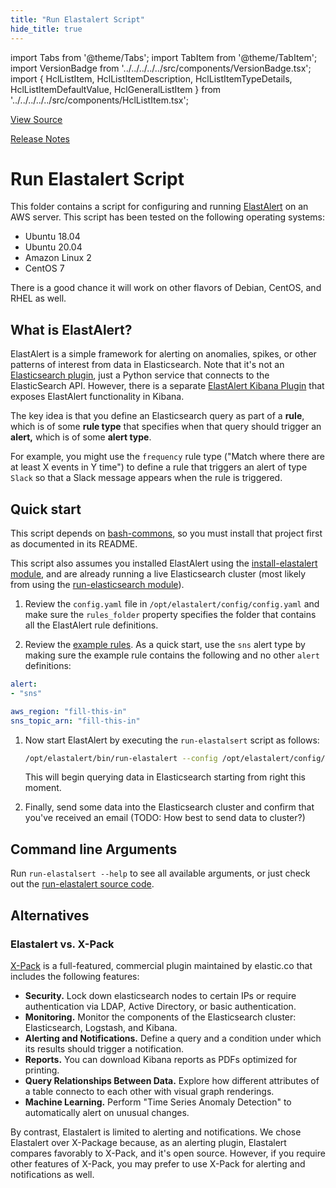 ```yaml
---
title: "Run Elastalert Script"
hide_title: true
---
```


import Tabs from '@theme/Tabs';
import TabItem from '@theme/TabItem';
import VersionBadge from '../../../../../src/components/VersionBadge.tsx';
import { HclListItem, HclListItemDescription, HclListItemTypeDetails, HclListItemDefaultValue, HclGeneralListItem } from '../../../../../src/components/HclListItem.tsx';

<a href="https://github.com/gruntwork-io/terraform-aws-elk/tree/master/modules%2Frun-elastalert" className="link-button" title="View the source code for this module in GitHub.">View Source</a>

<a href="https://github.com/gruntwork-io/terraform-aws-elk/releases?q=" className="link-button" title="Release notes for only the service catalog versions which impacted this service.">Release Notes</a>

# Run Elastalert Script

This folder contains a script for configuring and running [ElastAlert](https://github.com/Yelp/elastalert) on an AWS server. This script has been tested on the following operating systems:

*   Ubuntu 18.04
*   Ubuntu 20.04
*   Amazon Linux 2
*   CentOS 7

There is a good chance it will work on other flavors of Debian, CentOS, and RHEL as well.

## What is ElastAlert?

ElastAlert is a simple framework for alerting on anomalies, spikes, or other patterns of interest from data in Elasticsearch. Note that it's not an [Elasticsearch plugin](https://www.elastic.co/guide/en/elasticsearch/reference/current/modules-plugins.html), just a Python service that connects to the ElasticSearch API. However, there is a separate [ElastAlert Kibana Plugin](https://github.com/bitsensor/elastalert-kibana-plugin) that exposes ElastAlert functionality in Kibana.

The key idea is that you define an Elasticsearch query as part of a **rule**, which is of some **rule type** that specifies when that query should trigger an **alert,** which is of some **alert type**.

For example, you might use the `frequency` rule type ("Match where there are at least X events in Y time") to define a rule that triggers an alert of type `Slack` so that a Slack message appears when the rule is triggered.

## Quick start

This script depends on [bash-commons](https://github.com/gruntwork-io/bash-commons), so you must install that project
first as documented in its README.

This script also assumes you installed ElastAlert using the [install-elastalert module](https://github.com/gruntwork-io/terraform-aws-elk/tree/master/modules/install-elastalert), and are already running a live Elasticsearch cluster (most likely from using the [run-elasticsearch module](https://github.com/gruntwork-io/terraform-aws-elk/tree/master/modules/run-elasticsearch)).

1.  Review the `config.yaml` file in `/opt/elastalert/config/config.yaml` and make sure the `rules_folder` property specifies the folder that contains all the ElastAlert rule definitions.

2.  Review the [example rules](https://github.com/gruntwork-io/terraform-aws-elk/tree/master/examples/elk-amis/elastalert/elastalert-rules). As a quick start, use the `sns` alert type by making sure the example rule contains the following and no other `alert` definitions:

```yaml
alert:
- "sns"

aws_region: "fill-this-in"
sns_topic_arn: "fill-this-in"
```

1.  Now start ElastAlert by executing the `run-elastalsert` script as follows:

    ```bash
    /opt/elastalert/bin/run-elastalert --config /opt/elastalert/config/config.yaml
    ```

    This will begin querying data in Elasticsearch starting from right this moment.

2.  Finally, send some data into the Elasticsearch cluster and confirm that you've received an email (TODO: How best to send data to cluster?)

## Command line Arguments

Run `run-elastalsert --help` to see all available arguments, or just check out the [run-elastalert source code](https://github.com/gruntwork-io/terraform-aws-elk/tree/master/modules/run-elastalert/bin/run-elastalert).

## Alternatives

### Elastalert vs. X-Pack

[X-Pack](https://www.elastic.co/guide/en/x-pack/6.2/xpack-introduction.html) is a full-featured, commercial plugin maintained by
elastic.co that includes the following features:

*   **Security.** Lock down elasticsearch nodes to certain IPs or require authentication via LDAP, Active Directory, or
    basic authentication.
*   **Monitoring.** Monitor the components of the Elasticsearch cluster: Elasticsearch, Logstash, and Kibana.
*   **Alerting and Notifications.** Define a query and a condition under which its results should trigger a notification.
*   **Reports.** You can download Kibana reports as PDFs optimized for printing.
*   **Query Relationships Between Data.** Explore how different attributes of a table connecto to each other with visual graph renderings.
*   **Machine Learning.** Perform "Time Series Anomaly Detection" to automatically alert on unusual changes.

By contrast, Elastalert is limited to alerting and notifications. We chose Elastalert over X-Package because, as an alerting plugin, Elastalert compares favorably to X-Pack, and it's open source. However, if you require other features of X-Pack, you may prefer to use X-Pack for alerting and notifications as well.


<!-- ##DOCS-SOURCER-START
{
  "originalSources": [
    "https://github.com/gruntwork-io/terraform-aws-elk/tree/readme.md",
    "https://github.com/gruntwork-io/terraform-aws-elk/tree/variables.tf",
    "https://github.com/gruntwork-io/terraform-aws-elk/tree/outputs.tf"
  ],
  "sourcePlugin": "module-catalog-api",
  "hash": "dfdc0115814028b711fb268115688dc6"
}
##DOCS-SOURCER-END -->
